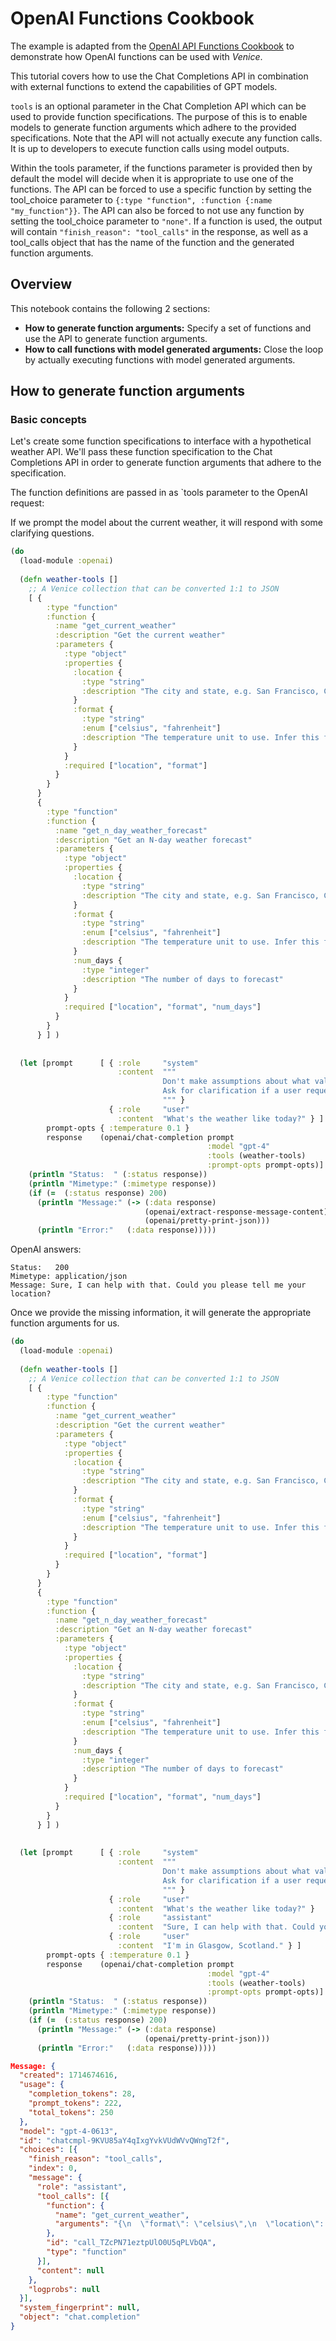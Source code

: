 # OpenAI Functions Cookbook

The example is adapted from the [OpenAI API Functions Cookbook](https://cookbook.openai.com/examples/how_to_call_functions_with_chat_models) to demonstrate how OpenAI functions can be used with *Venice*.

This tutorial covers how to use the Chat Completions API in combination with external functions to extend the capabilities of GPT models.

`tools` is an optional parameter in the Chat Completion API which can be used to provide function specifications. The purpose of this is to enable models to generate function arguments which adhere to the provided specifications. Note that the API will not actually execute any function calls. It is up to developers to execute function calls using model outputs.

Within the tools parameter, if the functions parameter is provided then by default the model will decide when it is appropriate to use one of the functions. The API can be forced to use a specific function by setting the tool_choice parameter to `{:type "function", :function {:name "my_function"}}`. The API can also be forced to not use any function by setting the tool_choice parameter to `"none"`. If a function is used, the output will contain `"finish_reason": "tool_calls"` in the response, as well as a tool_calls object that has the name of the function and the generated function arguments.

## Overview

This notebook contains the following 2 sections:

* **How to generate function arguments:** Specify a set of functions and use the API to generate function arguments.
* **How to call functions with model generated arguments:** Close the loop by actually executing functions with model generated arguments.

## How to generate function arguments

### Basic concepts

Let's create some function specifications to interface with a hypothetical weather API. We'll pass these function specification to the Chat Completions API in order to generate function arguments that adhere to the specification.

The function definitions are passed in as `tools parameter to the OpenAI request:


If we prompt the model about the current weather, it will respond with some clarifying questions.

```clojure
(do
  (load-module :openai)
  
  (defn weather-tools [] 
    ;; A Venice collection that can be converted 1:1 to JSON
    [ {
        :type "function"
        :function {
          :name "get_current_weather"
          :description "Get the current weather"
          :parameters {
            :type "object"
            :properties {
              :location {
                :type "string"
                :description "The city and state, e.g. San Francisco, CA"
              }
              :format {
                :type "string"
                :enum ["celsius", "fahrenheit"]
                :description "The temperature unit to use. Infer this from the users location."
              }
            }
            :required ["location", "format"]
          }
        }
      }
      {
        :type "function"
        :function {
          :name "get_n_day_weather_forecast"
          :description "Get an N-day weather forecast"
          :parameters {
            :type "object"
            :properties {
              :location {
                :type "string"
                :description "The city and state, e.g. San Francisco, CA"
              }
              :format {
                :type "string"
                :enum ["celsius", "fahrenheit"]
                :description "The temperature unit to use. Infer this from the users location.",
              }
              :num_days {
                :type "integer"
                :description "The number of days to forecast"
              }
            }
            :required ["location", "format", "num_days"]
          }
        }
      } ] )
  
  
  (let [prompt      [ { :role     "system"
                        :content  """
                                  Don't make assumptions about what values to plug into functions.
                                  Ask for clarification if a user request is ambiguous.
                                  """ }
                      { :role     "user"
                        :content  "What's the weather like today?" } ]
        prompt-opts { :temperature 0.1 }
        response    (openai/chat-completion prompt 
                                            :model "gpt-4"
                                            :tools (weather-tools)
                                            :prompt-opts prompt-opts)]
    (println "Status:  " (:status response))
    (println "Mimetype:" (:mimetype response))
    (if (=  (:status response) 200)
      (println "Message:" (-> (:data response)
                              (openai/extract-response-message-content)
                              (openai/pretty-print-json)))
      (println "Error:"   (:data response)))))
```

OpenAI answers:

```
Status:   200
Mimetype: application/json
Message: Sure, I can help with that. Could you please tell me your location?
```

Once we provide the missing information, it will generate the appropriate function 
arguments for us.

```clojure
(do
  (load-module :openai)
  
  (defn weather-tools [] 
    ;; A Venice collection that can be converted 1:1 to JSON
    [ {
        :type "function"
        :function {
          :name "get_current_weather"
          :description "Get the current weather"
          :parameters {
            :type "object"
            :properties {
              :location {
                :type "string"
                :description "The city and state, e.g. San Francisco, CA"
              }
              :format {
                :type "string"
                :enum ["celsius", "fahrenheit"]
                :description "The temperature unit to use. Infer this from the users location."
              }
            }
            :required ["location", "format"]
          }
        }
      }
      {
        :type "function"
        :function {
          :name "get_n_day_weather_forecast"
          :description "Get an N-day weather forecast"
          :parameters {
            :type "object"
            :properties {
              :location {
                :type "string"
                :description "The city and state, e.g. San Francisco, CA"
              }
              :format {
                :type "string"
                :enum ["celsius", "fahrenheit"]
                :description "The temperature unit to use. Infer this from the users location.",
              }
              :num_days {
                :type "integer"
                :description "The number of days to forecast"
              }
            }
            :required ["location", "format", "num_days"]
          }
        }
      } ] )
  
  
  (let [prompt      [ { :role     "system"
                        :content  """
                                  Don't make assumptions about what values to plug into functions.
                                  Ask for clarification if a user request is ambiguous.
                                  """ }
                      { :role     "user"
                        :content  "What's the weather like today?" }
                      { :role     "assistant"
                        :content  "Sure, I can help with that. Could you please tell me your location" }
                      { :role     "user"
                        :content  "I'm in Glasgow, Scotland." } ]
        prompt-opts { :temperature 0.1 }
        response    (openai/chat-completion prompt 
                                            :model "gpt-4"
                                            :tools (weather-tools)
                                            :prompt-opts prompt-opts)]
    (println "Status:  " (:status response))
    (println "Mimetype:" (:mimetype response))
    (if (=  (:status response) 200)
      (println "Message:" (-> (:data response)                            
                              (openai/pretty-print-json)))
      (println "Error:"   (:data response)))))
```

```json
Message: {
  "created": 1714674616,
  "usage": {
    "completion_tokens": 28,
    "prompt_tokens": 222,
    "total_tokens": 250
  },
  "model": "gpt-4-0613",
  "id": "chatcmpl-9KVU85aY4qIxgYvkVUdWVvQWngT2f",
  "choices": [{
    "finish_reason": "tool_calls",
    "index": 0,
    "message": {
      "role": "assistant",
      "tool_calls": [{
        "function": {
          "name": "get_current_weather",
          "arguments": "{\n  \"format\": \"celsius\",\n  \"location\": \"Glasgow, Scotland\"\n}"
        },
        "id": "call_TZcPN71eztpUlO0U5qPLVbQA",
        "type": "function"
      }],
      "content": null
    },
    "logprobs": null
  }],
  "system_fingerprint": null,
  "object": "chat.completion"
}
```



